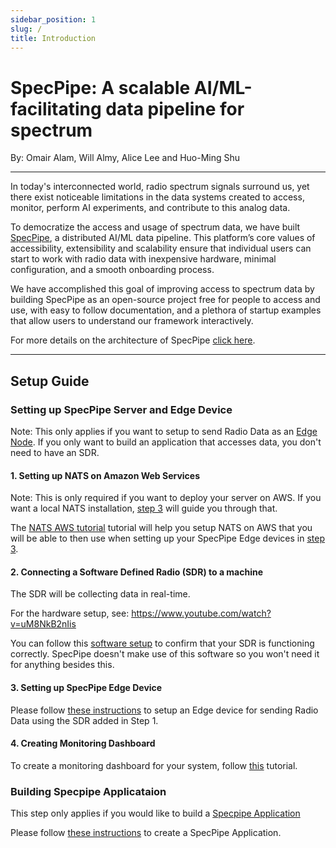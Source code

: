```yaml
---
sidebar_position: 1
slug: /
title: Introduction
---
```


# SpecPipe: A scalable AI/ML-facilitating data pipeline for spectrum

By: Omair Alam, Will Almy, Alice Lee and Huo-Ming Shu

---

In today's interconnected world, radio spectrum signals surround us, yet there exist noticeable limitations in the data systems created to access, monitor, perform AI experiments, and contribute to this analog data.

To democratize the access and usage of spectrum data, we have built [SpecPipe](https://github.com/ml4wireless/specpipe), a distributed AI/ML data pipeline. This platform’s core values of accessibility, extensibility and scalability ensure that individual users can start to work with radio data with inexpensive hardware, minimal configuration, and a smooth onboarding process.

We have accomplished this goal of improving access to spectrum data by building SpecPipe as an open-source project free for people to access and use, with easy to follow documentation, and a plethora of startup examples that allow users to understand our framework interactively.

For more details on the architecture of SpecPipe [click here](./architecture).

---

## Setup Guide

### Setting up SpecPipe Server and Edge Device

Note: This only applies if you want to setup to send Radio Data as an [Edge Node](./architeture/#edge-nodes). If you only want to build an application that accesses data, you don't need to have an SDR.

#### 1. Setting up NATS on Amazon Web Services

Note: This is only required if you want to deploy your server on AWS. If you want a local NATS installation, [step 3](./#3-setting-up-specpipe-edge-device) will guide you through that.

The [NATS AWS tutorial](./NATS.md) tutorial will help you setup NATS on AWS that you will be able to then use when setting up your SpecPipe Edge devices in [step 3](./#3-setting-up-specpipe-edge-device).

#### 2. Connecting a Software Defined Radio (SDR) to a machine

The SDR will be collecting data in real-time.

For the hardware setup, see: https://www.youtube.com/watch?v=uM8NkB2nIis

You can follow this [software setup](https://www.youtube.com/watch?v=bT2WZhKBkRk) to confirm that your SDR is functioning correctly. SpecPipe doesn't make use of this software so you won't need it for anything besides this.

#### 3. Setting up SpecPipe Edge Device

Please follow [these instructions](https://github.com/ml4wireless/specpipe?tab=readme-ov-file#getting-started) to setup an Edge device for sending Radio Data using the SDR added in Step 1.

#### 4. Creating Monitoring Dashboard

To create a monitoring dashboard for your system, follow [this](./dashboard.md) tutorial.

### Building Specpipe Applicataion

This step only applies if you would like to build a [Specpipe Application](./architecture#applications)

Please follow [these instructions](https://github.com/ml4wireless/specpipe-sdk-py?tab=readme-ov-file#installation--usage) to create a SpecPipe Application.



